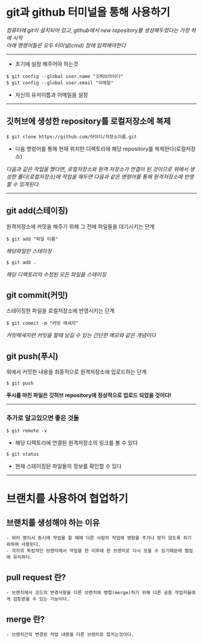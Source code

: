 # git과 github 터미널을 통해 사용하기

_컴퓨터에 git이 설치되어 있고, github에서 new repository를 생성해두었다는 가정 하에 시작_  
_아래 명령어들은 모두 터미널(cmd) 창에 입력해야한다_

---

- 초기에 설정 해주어야 하는것

```
$ git config --global user.name "깃허브아이디"
$ git config --global user.email "이메일"
```

- 자신의 유저이름과 이메일을 설정

---

## 깃허브에 생성한 repository를 로컬저장소에 복제

```
$ git clone https://github.com/아이디/저장소이름.git
```

- 다음 명령어를 통해 현재 위치한 디렉토리에 해당 repository를 복제한다(로컬저장소)

_다음과 같은 작업을 했다면, 로컬저장소와 원격 저장소가 연결이 된 것이므로 위에서 생성한 폴더(로컬저장소)에 작업을 해두면 다음과 같은 명령어를 통해 원격저장소에 반영할 수 있게된다_

---

## git add(스테이징)

원격저장소에 커밋을 해주기 위해 그 전에 파일들을 대기시키는 단계

```
$ git add "파일 이름"
```

_해당파일만 스테이징_

```
$ git add .
```

_해당 디렉토리의 수정된 모든 파일을 스테이징_

## git commit(커밋)

스테이징한 파일을 로컬저장소에 반영시키는 단계

```
$ git commit -m "커밋 메세지"
```

_커밋메세지란 커밋을 할때 남길 수 있는 간단한 메모와 같은 개념이다_

## git push(푸시)

위에서 커밋한 내용을 최종적으로 원격저장소에 업로드하는 단계

```
$ git push
```

**푸시를 마친 파일은 깃허브 repository에 정상적으로 업로드 되었을 것이다!**

---

### 추가로 알고있으면 좋은 것들

```
$ git remote -v
```

- 해당 디렉토리에 연결된 원격저장소의 링크를 볼 수 있다

```
$ git status
```

- 현재 스테이징된 파일들의 정보를 확인할 수 있다

---

# 브랜치를 사용하여 협업하기

## 브랜치를 생성해야 하는 이유

```
- 여러 명이서 동시에 작업을 할 때에 다른 사람의 작업에 영향을 주거나 받지 않도록 하기 위하여 사용된다.
- 각자의 독립적인 브랜치에서 작업을 한 이후에 한 브랜치로 다시 모을 수 있기때문에 협업에 유리하다.
```

## pull request 란?

```
- 브랜치에서 코드의 변경사항을 다른 브랜치에 병합(merge)하기 위해 다른 공동 작업자들에게 검토받을 수 있는 기능이다.
```

## merge 란?

```
- 브랜치간의 변경된 작업 내용을 다른 브랜치로 합치는것이다.
```
